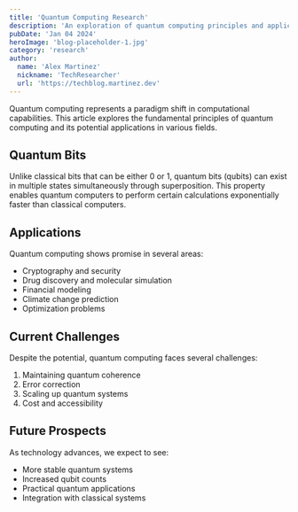 ```yaml
---
title: 'Quantum Computing Research'
description: 'An exploration of quantum computing principles and applications'
pubDate: 'Jan 04 2024'
heroImage: 'blog-placeholder-1.jpg'
category: 'research'
author:
  name: 'Alex Martinez'
  nickname: 'TechResearcher'
  url: 'https://techblog.martinez.dev'
---
```


Quantum computing represents a paradigm shift in computational capabilities. This article explores the fundamental principles of quantum computing and its potential applications in various fields.

## Quantum Bits

Unlike classical bits that can be either 0 or 1, quantum bits (qubits) can exist in multiple states simultaneously through superposition. This property enables quantum computers to perform certain calculations exponentially faster than classical computers.

## Applications

Quantum computing shows promise in several areas:
- Cryptography and security
- Drug discovery and molecular simulation
- Financial modeling
- Climate change prediction
- Optimization problems

## Current Challenges

Despite the potential, quantum computing faces several challenges:
1. Maintaining quantum coherence
2. Error correction
3. Scaling up quantum systems
4. Cost and accessibility

## Future Prospects

As technology advances, we expect to see:
- More stable quantum systems
- Increased qubit counts
- Practical quantum applications
- Integration with classical systems
